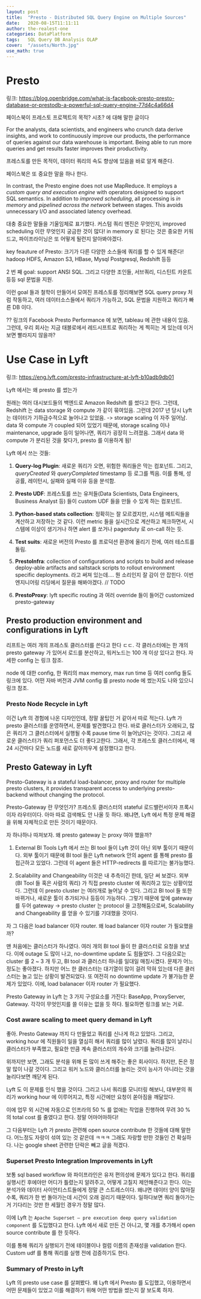 ```yaml
---
layout: post
title:  "Presto - Distributed SQL Query Engine on Multiple Sources"
date:   2020-08-15T11:11:11
author: the-realest-one
categories: DataPlatform
tags:	SQL Query DB Analysis OLAP
cover:  "/assets/North.jpg"
use_math: true
---
```


# Presto

링크: https://blog.openbridge.com/what-is-facebook-presto-presto-database-or-prestodb-a-powerful-sql-query-engine-77d4c4a66d4

페이스북이 프레스토 프로젝트의 목적? 시초? 에 대해 말한 글이다

For the analysts, data scientists, and engineers who crunch data derive insights,
and work to continuously improve our products,
the performance of queries against our data warehouse is important.
Being able to run more queries and get results faster improves their productivity.
 
프레스토를 만든 목적이, 데이터 쿼리의 속도 향상에 있음을 바로 알게 해준다.

페이스북은 또 중요한 말을 하나 한다.

In contrast, the Presto engine does not use MapReduce.
It employs a *custom query and execution engine* with operators designed to support SQL semantics.
In addition to *improved scheduling*, all processing is *in memory* and *pipelined across the network* between stages.
This avoids unnecessary I/O and associated latency overhead.

대충 중요한 말들을 기울임체로 표기했다. 커스텀 쿼리 엔진은 무엇인지, 
improved scheduling 이란 무엇인지 궁금한 것이 많다!
in memory 로 된다는 것은 중요한 키워드고, 파이프라이닝은 또 어떻게 될런지 알아봐야겠다.

key feauture of Presto:
크기가 다른 다양한 소스들에 쿼리를 할 수 있게 해준다!
hadoop HDFS, Amazon S3, HBase, Mysql Postgresql, Redshift 등등

2 번 째 goal: support ANSI SQL. 그리고 다양한 조인들, 서브쿼리, 디스틴트 카운트 등등 sql 문법을 지원.

이런 goal 들과 철학이 만들어서 모여진 프레스토를 정리해보면
SQL query proxy 처럼 작동하고, 여러 데이터소스들에서 쿼리가 가능하고,
SQL 문법을 지원하고 쿼리가 빠른 DB 이다.

??
링크의 Facebook Presto Performance 에 보면,
tableau 에 관한 내용이 있음.
그런데, 우리 회사는 지금 태블로에서 레드시프트로 쿼리하는 게 찍히는 게 있는데
이거 보면 빨라지지 않을까?

# Use Case in Lyft

링크: https://eng.lyft.com/presto-infrastructure-at-lyft-b10adb9db01

Lyft 에서는 왜 presto 를 썼는가

원래는 여러 대시보드들의 백엔드로 Amazon Redshift 를 썼다고 한다.
그런데, Redshift 는 data storage 와 compute 가 같이 묶여있음.
그런데 2017 년 당시 Lyft 는 데이터가 기하급수적으로 늘어나고 있었음. -> storage scaling 이 자주 일어남.
data 와 compute 가 coupled 되어 있었기 때문에, storage scaling 이나 maintenance, upgrade 등이 일어나면,
쿼리가 굉장히 느려졌음.
그래서 data 와 compute 가 분리된 것을 찾다가, presto 를 이용하게 됨!

Lyft 에서 쓰는 것들:

1. **Query-log Plugin**: 새로운 쿼리가 오면, 위험한 쿼리들은 막는 컴포넌트.
그리고, *queryCreated* 와 *queryCompleted* timestamp 등 로그를 찍음.
이를 통해, 성공률, 레이턴시, 실패와 실패 이유 등을 분석함.

1. **Presto UDF**: 프레스토를 쓰는 유저들(Data Scientists, Data Engineers, Business Analyst 등)
들이 custom UDF 들을 만들 수 있게 하는 컴포넌트.

1. **Python-based stats collection**: 정확히는 잘 모르겠지만, 시스템 메트릭들을 계산하고 저장하는 것 같다.
이런 metric 들을 실시간으로 계산하고 체크하면서, 시스템에 이상이 생기거나 하면 alert 를 쏘거나 pagerduty 로 on-call 하는 듯.

1. **Test suits**: 새로운 버전의 Presto 를 프로덕션 환경에 올리기 전에, 여러 테스트를 돌림.

1. **PrestoInfra**: collection of configurations and scripts to build and release deploy-able artifacts and saltstack scripts to rollout environment specific deployments.
라고 써져 있는데.... 뭔 소리인지 잘 감이 안 잡힌다. 이번 엔지니어링 리딩에서 질문을 해봐야겠다. // TODO

1. **PrestoProxy**: lyft specific routing 과 여러 override 들이 들어간 customized presto-gateway


## Presto production environment and configurations in Lyft

리프트는 여러 개의 프레스토 클러스터를 쓴다고 한다 ㄷㄷ.
각 클러스터에는 한 개의 presto gateway 가 있어서 로드를 분산하고, 워커노드는 100 개 이상 있다고 한다.
자세한 config 는 링크 참조.

node 에 대한 config, 한 쿼리의 max memory, max run time 등 여러 config 들도 링크에 있다.
어떤 자바 버전과 JVM config 를 presto node 에 썼는지도 나와 있으니 링크 참조.

### Presto Node Recycle in Lyft

이건 Lyft 의 경험에 나온 디자인인데, 정말 꿀팁인 거 같아서 따로 적는다.
Lyft 가 presto 클러스터를 운영하면서, 문제를 발견했다고 한다.
바로 클러스터가 오래되고, 많은 쿼리가 그 클러스터에서 실행될 수록 pause time 이 늘어났다는 것이다.
그리고 새로운 클러스터가 쿼리 퍼포먼스도 더 좋다고한다.
그래서, 각 프레스토 클러스터에서, 매 24 시간마다 모든 노드를 새로 갈아끼우게 설정했다고 한다.

## Presto Gateway in Lyft

Presto-Gateway is a stateful load-balancer, proxy and router for multiple presto clusters,
it provides transparent access to underlying presto-backend without changing the protocol.

Presto-Gateway 란 무엇인가? 프레스토 클러스터의 stateful 로드밸런서이자 프록시이자 라우터이다.
아마 따로 검색해도 안 나올 듯 하다. 왜냐면, Lyft 에서 특정 문제 해결을 위해 자체적으로 만든 것이기 때문이다.

자 하나하나 따져보자. 왜 presto gateway 는 proxy 여야 했을까?

1. External BI Tools
Lyft 에서 쓰는 BI tool 들이 Lyft 것이 아닌 외부 툴이기 때문이다.
외부 툴이기 때문에 BI tool 들은 Lyft network 안의 agent 를 통해 presto 를 접근하고 있었다.
그런데 이 agent 들은 HTTP-redirects 를 따르기는 불가능했다.

2. Scalability and Changeability
이것은 내 추측이긴 한데, 일단 써 보겠다. 외부 (BI Tool 들 혹은 사람의 쿼리) 가 직접 presto cluster 에 쿼리하고 있는 상황이었다.
그런데 이 presto cluster 는 여러개로 늘어날 수 있다.
그리고 BI tool 들 또한 바뀌거나, 새로운 툴이 추가되거나 등등이 가능하다.
그렇기 때문에 앞에 gateway 를 두어 gateway -> presto cluster 는 protocol 을 고정해둠으로써,
Scalability and Changeability 를 얻을 수 있기를 기대했을 것이다.


자 그 다음은 load balancer 이자 router. 왜 load balancer 이자 router 가 필요했을까?

맨 처음에는 클러스터가 하나였다. 여러 개의 BI tool 들이 한 클러스터로 요청을 보냈다.
이에 outage 도 많이 나고, no-downtime update 도 힘들었다.
그 다음으로는 cluster 를 2 ~ 3 개 두고, BI tool 과 클러스터 하나를 일대일 매칭시켰다.
문제가 어느정도는 좋아졌다. 하지만 어느 한 클러스터는 대기열이 많이 걸려 막혀 있는데 다른 클러스터는 놀고 있는 상황이 발견되었다.
또 여전히 no downtime update 가 불가능한 문제가 있었다.
이에, load balanacer 이자 router 가 필요했다.

Presto Gateway in Lyft 는 3 가지 구성요소를 가진다: BaseApp, ProxyServer, Gateway.
각각이 무엇인지를 쓸 이유는 없을 듯 하다. 필요하면 링크를 보는 거로.

### Cost aware scaling to meet query demand in Lyft

좋아. Presto Gateway 까지 다 만들었고 쿼리를 신나게 하고 있었다.
그리고, working hour 에 직원들이 일을 열심히 해서 쿼리를 많이 날렸다.
쿼리를 많이 날리니 클러스터가 부족했고, 필요한 만큼 계속 클러스터의 개수와 크기를 늘려나갔다.

위까지만 보면, 그래도 분석을 위해 돈 많이 쓰게 해주는 좋은 회사이다.
하지만, 돈은 정말 많이 나갈 것이다. 그리고 워커 노드와 클러스터를 늘리는 것이 능사가 아니라는 것을 늘리다보면 깨닫게 된다.

Lyft 도 이 문제를 인식 했을 것이다.
그리고 나서 쿼리를 모니터링 해보니, 대부분의 쿼리가 working hour 에 이루어지고, 특정 시간에만 요청이 쏟아짐을 깨달았다.

이에 업무 외 시간에 자동으로 인프라의 50 % 를 없애는 작업을 진행하여
무려 30 % 의 total cost 를 줄였다고 한다. 정말 어마어마하다!

그 다음부터는 Lyft 가 presto 관련해 open source contribute 한 것들에 대해 말한다.
어느정도 자랑이 섞여 있는 것 같은데 ㅋㅋㅋ 그래도 자랑할 만한 것들인 건 확실하다.
나는 google sheet 관련한 단락은 빼고 글을 적겠다.

### Superset Presto Integration Improvements in Lyft

보통 sql based workflow 와 파이프라인은 유저 편의성에 문제가 있다고 한다.
쿼리를 실행시킨 후에야만 어디가 틀렸는지 알려주고, 어떻게 고칠지 제안해준다고 한다.
이는 분석가와 데이터 사이언티스트들에게 정말 큰 스트레스이다.
왜냐면 데이터 양이 많아질 수록, 쿼리가 한 번 돌아가는데 시간이 오래 걸리기 때문이다.
일하다보면 쿼리 돌아가는 거 기다리는 것만 한 세월인 경우가 정말 많다.

이에 Lyft 는 `Apache Superset — pre execution deep query validation component` 를 도입했다고 한다.
Lyft 에서 새로 만든 건 아니고, 몇 개를 추가해서 open source contribute 를 한 듯하다.

이를 통해 쿼리가 실행되기 전에 테이블이나 컬럼 이름의 존재성을 validation 한다.
Custom udf 를 통해 쿼리를 실행 전에 검증하기도 한다.

### Summary of Presto in Lyft

Lyft 의 presto use case 를 살펴봤다.
왜 Lyft 에서 Presto 를 도입했고, 이용하면서 어떤 문제들이 있었고 이를 해결하기 위해 어떤 방법을 썼는지 잘 보도록 하자.